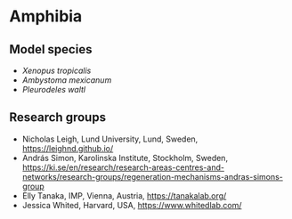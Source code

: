 # Amphibia
## Model species
* *Xenopus tropicalis*
* *Ambystoma mexicanum*
* *Pleurodeles waltl*

## Research groups
* Nicholas Leigh, Lund University, Lund, Sweden, https://leighnd.github.io/
* András Simon, Karolinska Institute, Stockholm, Sweden, https://ki.se/en/research/research-areas-centres-and-networks/research-groups/regeneration-mechanisms-andras-simons-group
* Elly Tanaka, IMP, Vienna, Austria, https://tanakalab.org/
* Jessica Whited, Harvard, USA, https://www.whitedlab.com/
